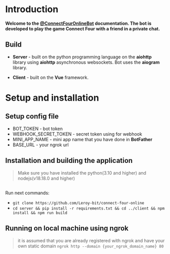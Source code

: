 # Introduction
**Welcome to the [@ConnectFourOnlineBot](https://t.me/ConnectFourOnlineBot) documentation. The bot is developed to play the game Connect Four with a friend in a private chat.**

## Build

* **Server** - built on the python programming language on the **aiohttp** library using **aiohttp** asynchronous websockets. Bot uses the **aiogram** library.

* **Client** - built on the **Vue** framework.


# Setup and installation
## Setup config file
* BOT_TOKEN - bot token
* WEBHOOK_SECRET_TOKEN - secret token using for webhook
* MINI_APP_NAME - mini app name that you have done in **BotFather**
* BASE_URL - your ngrok url

## Installation and building the application
> Make sure you have installed the python(3.10 and higher) and nodejs(v18.18.0 and higher)
##
Run next commands:
* ```git clone https://github.com/Leroy-bit/connect-four-online```
* ```cd server && pip install -r requirements.txt && cd ../client && npm install && npm run build```

## Running on local machine using ngrok
> it is assumed that you are already registered with ngrok and have your own static domain
```ngrok http --domain {your_ngrok_domain_name} 80```







